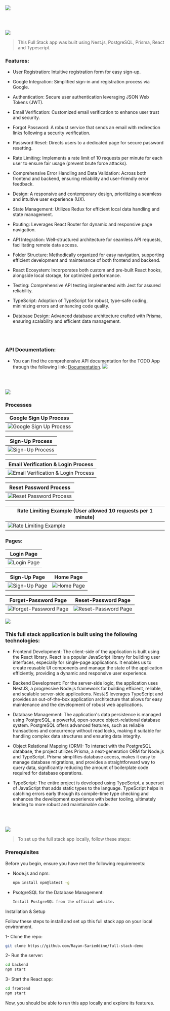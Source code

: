 <img src="./readme/title1.svg"/>

<br><br>

<!-- project philosophy -->
<img src="./readme/title2.svg"/>

> This Full Stack app was built using Nest.js, PostgreSQL, Prisma, React and Typescript.

### Features:

- User Registration: Intuitive registration form for easy sign-up.
- Google Integration: Simplified sign-in and registration process via Google.
- Authentication: Secure user authentication leveraging JSON Web Tokens (JWT).
- Email Verification: Customized email verification to enhance user trust and security.
- Forgot Password: A robust service that sends an email with redirection links following a security verification.
- Password Reset: Directs users to a dedicated page for secure password resetting.
- Rate Limiting: Implements a rate limit of 10 requests per minute for each user to ensure fair usage (prevent brute force attacks).
- Comprehensive Error Handling and Data Validation: Across both frontend and backend, ensuring reliability and user-friendly error feedback.
- Design: A responsive and contemporary design, prioritizing a seamless and intuitive user experience (UX).
- State Management: Utilizes Redux for efficient local data handling and state management.
- Routing: Leverages React Router for dynamic and responsive page navigation.
- API Integration: Well-structured architecture for seamless API requests, facilitating remote data access.
- Folder Structure: Methodically organized for easy navigation, supporting efficient development and maintenance of both frontend and backend.
- React Ecosystem: Incorporates both custom and pre-built React hooks, alongside local storage, for optimized performance.
- Testing: Comprehensive API testing implemented with Jest for assured reliability.
- TypeScript: Adoption of TypeScript for robust, type-safe coding, minimizing errors and enhancing code quality.
- Database Design: Advanced database architecture crafted with Prisma, ensuring scalability and efficient data management.

  <br><br>

### API Documentation:

- You can find the comprehensive API documentation for the TODO App through the following link: [Documentation](https://app.swaggerhub.com/apis/RayanSarieddine/maxiphy/1.0.0).
  <img src="./readme/images/api_documentation.png"/>

<br><br>

<!-- Implementation -->
<img src="./readme/title4.svg"/>

### Processes

| Google Sign Up Process
| --------------------------------------------------------
| ![Google Sign Up Process](./readme/gifs/google-signin.gif)

| Sign-Up Process  
| -----------------------------------------------------------
| ![Sign-Up Process](./readme/gifs/sign-up.gif)

| Email Verification & Login Process
| ------------------------------------------------
| ![Email Verification & Login Process](./readme/gifs/login-email-verification.gif)

| Reset Password Process
| ------------------------------------------------------------
| ![Reset Password Process](./readme/gifs/reset-password.gif)

| Rate Limiting Example (User allowed 10 requests per 1 minute)
| -------------------------------------------------------
| ![Rate Limiting Example](./readme/gifs/rate-limiting.gif)

### Pages:

| Login Page                                   |
| -------------------------------------------- |
| ![Login Page](./readme/pages/login_page.png) |

| Sign-Up Page                                     | Home Page                                  |
| ------------------------------------------------ | ------------------------------------------ |
| ![Sign-Up Page](./readme/pages/sign-up_page.png) | ![Home Page](./readme/pages/home_page.png) |

| Forget-Password Page                                             | Reset-Password Page                                            |
| ---------------------------------------------------------------- | -------------------------------------------------------------- |
| ![Forget-Password Page](./readme/pages/forget-password_page.png) | ![Reset-Password Page](./readme/pages/reset-password_page.png) |

<!-- Tech stack -->
<img src="./readme/title5.svg"/>

### This full stack application is built using the following technologies:

- Frontend Development: The client-side of the application is built using the React library. React is a popular JavaScript library for building user interfaces, especially for single-page applications. It enables us to create reusable UI components and manage the state of the application efficiently, providing a dynamic and responsive user experience.

- Backend Development: For the server-side logic, the application uses NestJS, a progressive Node.js framework for building efficient, reliable, and scalable server-side applications. NestJS leverages TypeScript and provides an out-of-the-box application architecture that allows for easy maintenance and the development of robust web applications.

- Database Management: The application's data persistence is managed using PostgreSQL, a powerful, open-source object-relational database system. PostgreSQL offers advanced features, such as reliable transactions and concurrency without read locks, making it suitable for handling complex data structures and ensuring data integrity.

- Object Relational Mapping (ORM): To interact with the PostgreSQL database, the project utilizes Prisma, a next-generation ORM for Node.js and TypeScript. Prisma simplifies database access, makes it easy to manage database migrations, and provides a straightforward way to query data, significantly reducing the amount of boilerplate code required for database operations.

- TypeScript: The entire project is developed using TypeScript, a superset of JavaScript that adds static types to the language. TypeScript helps in catching errors early through its compile-time type checking and enhances the development experience with better tooling, ultimately leading to more robust and maintainable code.

<br><br>

<!-- How to run -->
<img src="./readme/title6.svg"/>

> To set up the full stack app locally, follow these steps:

### Prerequisites

Before you begin, ensure you have met the following requirements:

- Node.js and npm:
  ```sh
  npm install npm@latest -g
  ```
- PsotgreSQL for the Database Management:
  ```sh
  Install PostgreSQL from the official website.
  ```

Installation & Setup

Follow these steps to install and set up this full stack app on your local environment.

1- Clone the repo:

```sh
git clone https://github.com/Rayan-Sarieddine/full-stack-demo
```

2- Run the server:

```sh
cd backend
npm start
```

3- Start the React app:

```sh
cd frontend
npm start
```

Now, you should be able to run this app locally and explore its features.
